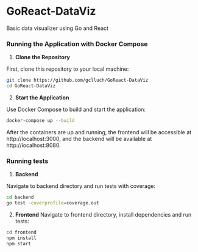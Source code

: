 # GoReact-DataViz
Basic data visualizer using Go and React

### Running the Application with Docker Compose

1. **Clone the Repository**

First, clone this repository to your local machine:
```sh
git clone https://github.com/gclluch/GoReact-DataViz
cd GoReact-DataViz
```

2. **Start the Application**

Use Docker Compose to build and start the application:

```sh
docker-compose up --build
```

After the containers are up and running, the frontend will be accessible at http://localhost:3000, and the backend will be available at http://localhost:8080.


### Running tests 

1. **Backend**

Navigate to backend directory and run tests with coverage:
```sh
cd backend 
go test -coverprofile=coverage.out
```

2. **Frontend**
Navigate to frontend directory, install dependencies and run tests:

```sh 
cd frontend 
npm install
npm start 
``` 


